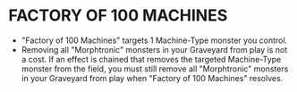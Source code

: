 # FACTORY OF 100 MACHINES

*   "Factory of 100 Machines" targets 1 Machine-Type monster you control.
*   Removing all "Morphtronic" monsters in your Graveyard from play is not a cost. If an effect is chained that removes the targeted Machine-Type monster from the field, you must still remove all "Morphtronic" monsters in your Graveyard from play when "Factory of 100 Machines" resolves.
